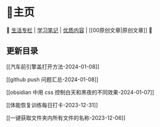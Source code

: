 # 🏡主页

🚀 [生活专栏](%E7%94%9F%E6%B4%BB%E4%B8%93%E6%A0%8F.md) | [学习笔记](%E5%AD%A6%E4%B9%A0%E7%AC%94%E8%AE%B0.md) | [优质内容](%E4%BC%98%E8%B4%A8%E5%86%85%E5%AE%B9.md) | [[00原创文章|原创文章]] 🎯

## 更新目录

[[汽车前引擎盖打开方法-2024-01-08]]

[[github push 问题汇总-2024-01-08]]

[[obsidian 中用 css 控制白天和黑夜的不同效果-2024-01-07]]

[[体能恢复训练每日打卡-2023-12-31]]

[[一键获取文件夹内所有文件的名称-2023-12-06]]